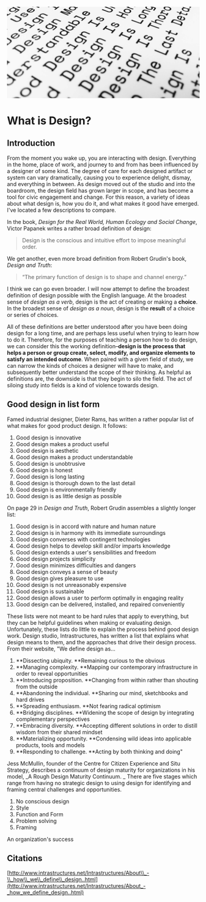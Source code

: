 ![](/assets/what-is-design@2x.jpg)

# What is Design?

## Introduction

From the moment you wake up, you are interacting with design. Everything in the home, place of work, and journey to and from has been influenced by a designer of some kind. The degree of care for each designed artifact or system can vary dramatically, causing you to experience delight, dismay, and everything in between. As design moved out of the studio and into the boardroom, the design field has grown larger in scope, and has become a tool for civic engagement and change. For this reason, a variety of ideas about what design is, how you do it, and what makes it good have emerged. I've located a few descriptions to compare.

In the book, _Design for the Real World, Human Ecology and Social Change_, Victor Papanek writes a rather broad definition of design:

> Design is the conscious and intuitive effort to impose meaningful order.

We get another, even more broad definition from Robert Grudin's book, _Design and Truth_:

> “The primary function of design is to shape and channel energy.”

I think we can go even broader. I will now attempt to define the broadest definition of design possible with the English language. At the broadest sense of _design as a verb_, design is the act of creating or making a **choice**. In the broadest sense of _design as a noun_, design is the **result** of a choice or series of choices.

All of these definitions are better understood after you have been doing design for a long time, and are perhaps less useful when trying to learn how to do it. Therefore, for the purposes of teaching a person how to do design, we can consider this the working definition–**design is the process that helps a person or group create, select, modify, and organize elements to satisfy an intended outcome**. When paired with a given field of study, we can narrow the kinds of choices a designer will have to make, and subsequently better understand the scope of their thinking. As helpful as definitions are, the downside is that they begin to silo the field. The act of siloing study into fields is a kind of violence towards design.

## Good design in list form

Famed industrial designer, Dieter Rams, has written a rather popular list of what makes for good product design. It follows:

1. Good design is innovative
2. Good design makes a product useful
3. Good design is aesthetic
4. Good design makes a product understandable
5. Good design is unobtrusive
6. Good design is honest
7. Good design is long lasting
8. Good design is thorough down to the last detail
9. Good design is environmentally friendly
10. Good design is as little design as possible

On page 29 in _Design and Truth_, Robert Grudin assembles a slightly longer list:

1. Good design is in accord with nature and human nature
2. Good design is in harmony with its immediate surroundings
3. Good design converses with contingent technologies
4. Good design helps to develop skill and/or imparts knowledge
5. Good design extends a user's sensibilities and freedom
6. Good design projects simplicity
7. Good design minimizes difficulties and dangers
8. Good design conveys a sense of beauty
9. Good design gives pleasure to use
10. Good design is not unreasonably expensive
11. Good design is sustainable
12. Good design allows a user to perform optimally in engaging reality
13. Good design can be delivered, installed, and repaired conveniently

These lists were not meant to be hard rules that apply to everything, but they can be helpful guidelines when making or evaluating design. Unfortunately, these lists do little to explain the process behind good design work. Design studio, Intrastructures, has written a list that explains what design means to them, and the approaches that drive their design process. From their website, "We define design as...

1. **Dissecting ubiquity. **Remaining curious to the obvious
2. **Managing complexity. **Mapping our contemporary infrastructure in order to reveal opportunities
3. **Introducing proposition. **Changing from within rather than shouting from the outside
4. **Abandoning the individual. **Sharing our mind, sketchbooks and hard drives
5. **Spreading enthusiasm. **Not fearing radical optimism
6. **Bridging disciplines. **Widening the scope of design by integrating complementary perspectives
7. **Embracing diversity. **Accepting different solutions in order to distill wisdom from their shared mindset
8. **Materializing opportunity. **Condensing wild ideas into applicable products, tools and models
9. **Responding to challenge. **Acting by both thinking and doing"

Jess McMullin, founder of the Centre for Citizen Experience and Situ Strategy, describes a continuum of design maturity for organizations in his model, _A Rough Design Maturity Continuum. _ There are five stages which range from having no strategic design to using design for identifying and framing central challenges and opportunities.

1. No conscious design
2. Style
3. Function and Form
4. Problem solving
5. Framing

An organization's success

## Citations

[http://www.intrastructures.net/Intrastructures/About\\_-\\_how\\_we\\_define\\_design..html](http://www.intrastructures.net/Intrastructures/About_-_how_we_define_design..html)

